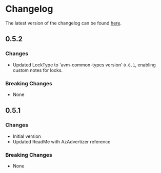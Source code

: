 # Changelog

The latest version of the changelog can be found [here](https://github.com/Azure/bicep-registry-modules/blob/main/avm/res/insights/scheduled-query-rule/CHANGELOG.md).

## 0.5.2

### Changes

- Updated LockType to 'avm-common-types version' `0.6.1`, enabling custom notes for locks.

### Breaking Changes

- None

## 0.5.1

### Changes

- Initial version
- Updated ReadMe with AzAdvertizer reference

### Breaking Changes

- None
